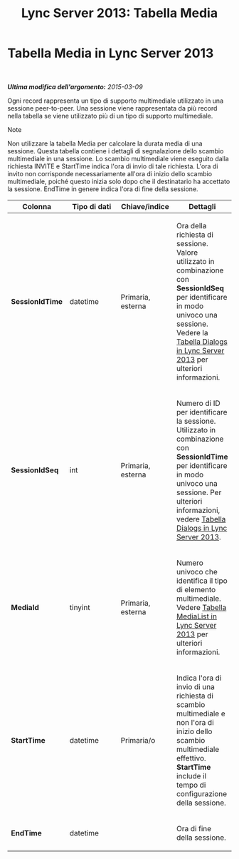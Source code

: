 ﻿---
title: 'Lync Server 2013: Tabella Media'
TOCTitle: Tabella Media
ms:assetid: 1e1b427f-59b5-4564-bde5-1002a80439ee
ms:mtpsurl: https://technet.microsoft.com/it-it/library/Gg398268(v=OCS.15)
ms:contentKeyID: 49299867
ms.date: 08/24/2015
mtps_version: v=OCS.15
ms.translationtype: HT
---

# Tabella Media in Lync Server 2013

 

_**Ultima modifica dell'argomento:** 2015-03-09_

Ogni record rappresenta un tipo di supporto multimediale utilizzato in una sessione peer-to-peer. Una sessione viene rappresentata da più record nella tabella se viene utilizzato più di un tipo di supporto multimediale.


> [!NOTE]
> Non utilizzare la tabella Media per calcolare la durata media di una sessione. Questa tabella contiene i dettagli di segnalazione dello scambio multimediale in una sessione. Lo scambio multimediale viene eseguito dalla richiesta INVITE e StartTime indica l'ora di invio di tale richiesta. L'ora di invito non corrisponde necessariamente all'ora di inizio dello scambio multimediale, poiché questo inizia solo dopo che il destinatario ha accettato la sessione. EndTime in genere indica l'ora di fine della sessione.




<table>
<colgroup>
<col style="width: 25%" />
<col style="width: 25%" />
<col style="width: 25%" />
<col style="width: 25%" />
</colgroup>
<thead>
<tr class="header">
<th>Colonna</th>
<th>Tipo di dati</th>
<th>Chiave/indice</th>
<th>Dettagli</th>
</tr>
</thead>
<tbody>
<tr class="odd">
<td><p><strong>SessionIdTime</strong></p></td>
<td><p>datetime</p></td>
<td><p>Primaria, esterna</p></td>
<td><p>Ora della richiesta di sessione. Valore utilizzato in combinazione con <strong>SessionIdSeq</strong> per identificare in modo univoco una sessione. Vedere la <a href="lync-server-2013-dialogs-table.md">Tabella Dialogs in Lync Server 2013</a> per ulteriori informazioni.</p></td>
</tr>
<tr class="even">
<td><p><strong>SessionIdSeq</strong></p></td>
<td><p>int</p></td>
<td><p>Primaria, esterna</p></td>
<td><p>Numero di ID per identificare la sessione. Utilizzato in combinazione con <strong>SessionIdTime</strong> per identificare in modo univoco una sessione. Per ulteriori informazioni, vedere <a href="lync-server-2013-dialogs-table.md">Tabella Dialogs in Lync Server 2013</a>.</p></td>
</tr>
<tr class="odd">
<td><p><strong>MediaId</strong></p></td>
<td><p>tinyint</p></td>
<td><p>Primaria, esterna</p></td>
<td><p>Numero univoco che identifica il tipo di elemento multimediale. Vedere <a href="lync-server-2013-medialist-table.md">Tabella MediaList in Lync Server 2013</a> per ulteriori informazioni.</p></td>
</tr>
<tr class="even">
<td><p><strong>StartTime</strong></p></td>
<td><p>datetime</p></td>
<td><p>Primaria/o</p></td>
<td><p>Indica l'ora di invio di una richiesta di scambio multimediale e non l'ora di inizio dello scambio multimediale effettivo. <strong>StartTime</strong> include il tempo di configurazione della sessione.</p></td>
</tr>
<tr class="odd">
<td><p><strong>EndTime</strong></p></td>
<td><p>datetime</p></td>
<td><p></p></td>
<td><p>Ora di fine della sessione.</p></td>
</tr>
</tbody>
</table>

